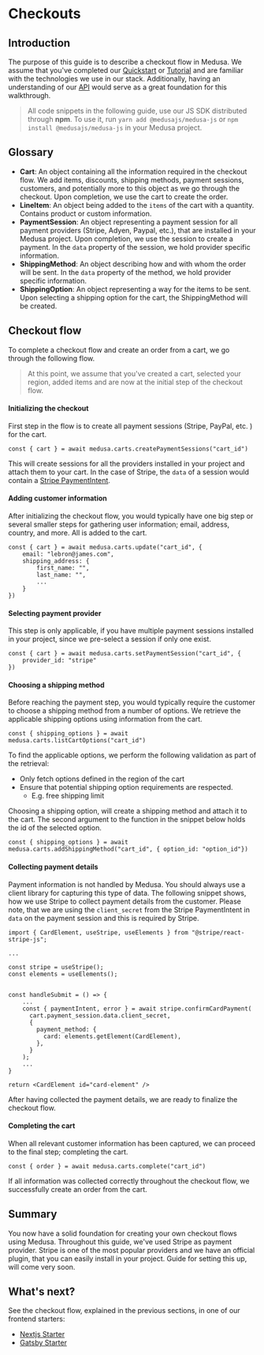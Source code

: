 # Checkouts
## Introduction
The purpose of this guide is to describe a checkout flow in Medusa. We assume that you've completed our [Quickstart](https://docs.medusa-commerce.com/quickstart/quick-start) or [Tutorial](https://docs.medusa-commerce.com/tutorial/set-up-your-development-environment) and are familiar with the technologies we use in our stack. Additionally, having an understanding of our [API](https://docs.medusa-commerce.com/api/store/auth) would serve as a great foundation for this walkthrough.
> All code snippets in the following guide, use our JS SDK distributed through **npm**. To use it, run `yarn add @medusajs/medusa-js` or `npm install @medusajs/medusa-js` in your Medusa project.
## Glossary
- **Cart**: An object containing all the information required in the checkout flow. We add items, discounts, shipping methods, payment sessions, customers, and potentially more to this object as we go through the checkout. Upon completion, we use the cart to create the order.
- **LineItem**: An object being added to the `items` of the cart with a quantity. Contains product or custom information.
- **PaymentSession**: An object representing a payment session for all payment providers (Stripe, Adyen, Paypal, etc.), that are installed in your Medusa project. Upon completion, we use the session to create a payment. In the `data` property of the session, we hold provider specific information.
- **ShippingMethod**: An object describing how and with whom the order will be sent. In the `data` property of the method, we hold provider specific information.
- **ShippingOption**: An object representing a way for the items to be sent. Upon selecting a shipping option for the cart, the ShippingMethod will be created.

## Checkout flow
To complete a checkout flow and create an order from a cart, we go through the following flow.
> At this point, we assume that you've created a cart, selected your region, added items and are now at the initial step of the checkout flow.
#### Initializing the checkout
First step in the flow is to create all payment sessions (Stripe, PayPal, etc. ) for the cart.
```javascript=
const { cart } = await medusa.carts.createPaymentSessions("cart_id")
```
This will create sessions for all the providers installed in your project and attach them to your cart. In the case of Stripe, the `data` of a session would contain a [Stripe PaymentIntent](https://stripe.com/docs/api/payment_intents). 
#### Adding customer information
After initializing the checkout flow, you would typically have one big step or several smaller steps for gathering user information; email, address, country, and more. All is added to the cart.
```javascript=
const { cart } = await medusa.carts.update("cart_id", {
    email: "lebron@james.com",
    shipping_address: {
        first_name: "",
        last_name: "",
        ...
    }
})
```

#### Selecting payment provider
This step is only applicable, if you have multiple payment sessions installed in your project, since we pre-select a session if only one exist.
```javascript=
const { cart } = await medusa.carts.setPaymentSession("cart_id", {
    provider_id: "stripe"
})
```

#### Choosing a shipping method
Before reaching the payment step, you would typically require the customer to choose a shipping method from a number of options. We retrieve the applicable shipping options using information from the cart. 
```javascript=
const { shipping_options } = await medusa.carts.listCartOptions("cart_id")
```
To find the applicable options, we perform the following validation as part of the retrieval:
- Only fetch options defined in the region of the cart
- Ensure that potential shipping option requirements are respected.
    - E.g. free shipping limit

Choosing a shipping option, will create a shipping method and attach it to the cart. The second argument to the function in the snippet below holds the id of the selected option.
```javascript=
const { shipping_options } = await medusa.carts.addShippingMethod("cart_id", { option_id: "option_id"})
```

#### Collecting payment details
Payment information is not handled by Medusa. You should always use a client library for capturing this type of data.
The following snippet shows, how we use Stripe to collect payment details from the customer. Please note, that we are using the `client_secret` from the Stripe PaymentIntent in `data` on the payment session and this is required by Stripe.
```javascript=
import { CardElement, useStripe, useElements } from "@stripe/react-stripe-js";

...

const stripe = useStripe();
const elements = useElements();


const handleSubmit = () => {
    ...
    const { paymentIntent, error } = await stripe.confirmCardPayment(
      cart.payment_session.data.client_secret,
      {
        payment_method: {
          card: elements.getElement(CardElement),
        },
      }
    );
    ...
}

return <CardElement id="card-element" />
```
After having collected the payment details, we are ready to finalize the checkout flow.

#### Completing the cart
When all relevant customer information has been captured, we can proceed to the final step; completing the cart. 
```javascript=
const { order } = await medusa.carts.complete("cart_id")
```
If all information was collected correctly throughout the checkout flow, we successfully create an order from the cart.
## Summary
You now have a solid foundation for creating your own checkout flows using Medusa. Throughout this guide, we've used Stripe as payment provider. Stripe is one of the most popular providers and we have an official plugin, that you can easily install in your project. Guide for setting this up, will come very soon.

## What's next?
See the checkout flow, explained in the previous sections, in one of our frontend starters:
- [Nextjs Starter](https://github.com/medusajs/nextjs-starter-medusa)
- [Gatsby Starter](https://github.com/medusajs/gatsby-starter-medusa)

